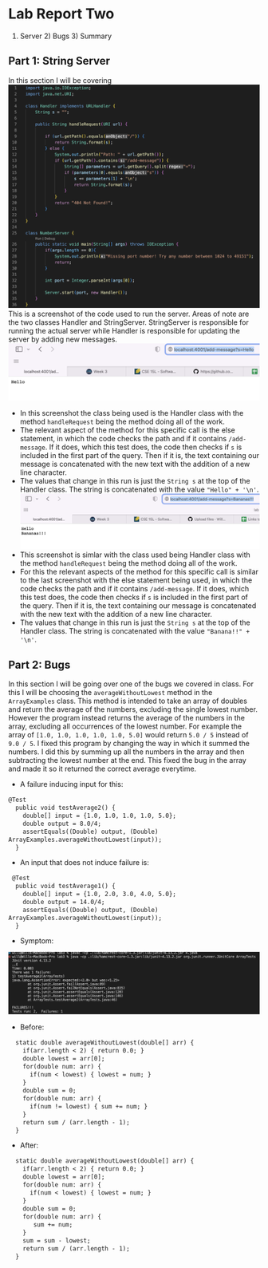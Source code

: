 # Lab Report Two
1) Server 2) Bugs 3) Summary

## Part 1: String Server
In this section I will be covering 
![String Server Code](StringServerCode.png)
This is a screenshot of the code used to run the server. Areas of note are the two classes Handler and StringServer. StringServer is responsible for running the actual server while Handler is responsible for updating the server by adding new messages.
![Server Running 1](Server1.png)
* In this screenshot the class being used is the Handler class with the method `handleRequest` being the method doing all of the work.
* The relevant aspect of the method for this specific call is the else statement, in which the code checks the path and if it contains `/add-message`. If it does, which this test does, the code then checks if `s` is included in the first part of the query. Then if it is, the text containing our message is concatenated with the new text with the addition of a new line character. 
* The values that change in this run is just the `String s` at the top of the Handler class. The string is concatenated with the value `"Hello" + '\n'`.
![Server Running 2](Serever2.png)
* This screenshot is simlar with the class used being Handler class with the method `handleRequest` being the method doing all of the work.
* For this the relevant aspects of the method for this specific call is similar to the last screenshot with the else statement being used, in which the code checks the path and if it contains `/add-message`. If it does, which this test does, the code then checks if `s` is included in the first part of the query. Then if it is, the text containing our message is concatenated with the new text with the addition of a new line character. 
* The values that change in this run is just the `String s` at the top of the Handler class. The string is concatenated with the value `"Banana!!" + '\n'`.
 ## Part 2: Bugs
 In this section I will be going over one of the bugs we covered in class. For this I will be choosing the `averageWithoutLowest` method in the `ArrayExamples` class.  This method is intended to take an array of doubles and return the average of the numbers, excluding the single lowest number. However the program instead returns the average of the numbers in the array, excluding all occurrences of the lowest number. For example the array of `[1.0, 1.0, 1.0, 1.0, 1.0, 5.0]` would return `5.0 / 5` instead of `9.0 / 5`. I fixed this program by changing the way in which it summed the numbers. I did this by summing up all the numbers in the array and then subtracting the lowest number at the end. This fixed the bug in the array and made it so it returned the correct average everytime.
 * A failure inducing input for this:
```
@Test
  public void testAverage2() {
    double[] input = {1.0, 1.0, 1.0, 1.0, 5.0};
    double output = 8.0/4;
    assertEquals((Double) output, (Double) ArrayExamples.averageWithoutLowest(input));
  }
```
* An input that does not induce failure is:
```
 @Test
  public void testAverage1() {
    double[] input = {1.0, 2.0, 3.0, 4.0, 5.0};
    double output = 14.0/4;
    assertEquals((Double) output, (Double) ArrayExamples.averageWithoutLowest(input));
  }
```
* Symptom:

![Bug](CodeBug.png)
* Before:
```
  static double averageWithoutLowest(double[] arr) {
    if(arr.length < 2) { return 0.0; }
    double lowest = arr[0];
    for(double num: arr) {
      if(num < lowest) { lowest = num; }
    }
    double sum = 0;
    for(double num: arr) {
      if(num != lowest) { sum += num; }
    }
    return sum / (arr.length - 1);
  }
```
* After:
```
  static double averageWithoutLowest(double[] arr) {
    if(arr.length < 2) { return 0.0; }
    double lowest = arr[0];
    for(double num: arr) {
      if(num < lowest) { lowest = num; }
    }
    double sum = 0;
    for(double num: arr) {
       sum += num; 
    }
    sum = sum - lowest;
    return sum / (arr.length - 1);
  }
```
